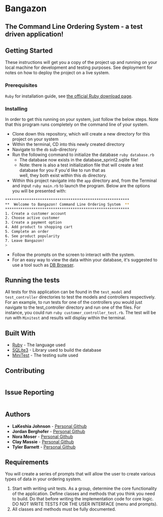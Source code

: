 # Bangazon

## The Command Line Ordering System - a test driven application!

## Getting Started

These instructions will get you a copy of the project up and running on your local machine for development and testing purposes. See deployment for notes on how to deploy the project on a live system.

### Prerequisites

``` Ruby ``` for installation guide, see [the official Ruby download page](https://www.ruby-lang.org/en/downloads/).

### Installing

In order to get this running on your system, just follow the below steps. Note that this program runs completely on the command line of your system.

- Clone down this repository, which will create a new directory for this project on your system
- Within the terminal, CD into this newly created directory
- Navigate to the ``` db ``` sub-directory
- Run the following command to initialize the database ``` ruby database.rb ```
    * The database now exists in the database_sprint2.sqlite file!
    * Note: there is also a test initialization file that will create a test database for you if you'd like to run that as    
    well, they both exist within this ``` db ``` directory.
- Within this project navigate into the ``` app ``` directory and, from the Terminal and input ``` ruby main.rb ``` to launch the program. Below are the options you will be presented with:

```bash
*********************************************************
**  Welcome to Bangazon! Command Line Ordering System  **
*********************************************************
1. Create a customer account
2. Choose active customer
3. Create a payment option
4. Add product to shopping cart
5. Complete an order
6. See product popularity
7. Leave Bangazon!
>
```
- Follow the prompts on the screen to interact with the system.
- For an easy way to view the data within your database, it's suggested to use a tool such as [DB Browser](http://sqlitebrowser.org/).


## Running the tests

All tests for this application can be found in the ```test_model``` and ```test_controller``` directories to test the models and controllers respectively. For an example, to run tests for one of the controllers you would just navigate to the test_controller directory and run one of the files. For instance, you could run ``` ruby customer_controller_test.rb ```. The test will be run with ``` Minitest ``` and results will display within the terminal.


## Built With

* [Ruby](http://ruby-lang.org/) - The language used
* [SQLite3](https://www.sqlite.org/version3.html) - Library used to build the database
* [MiniTest](https://github.com/seattlerb/minitest) - The testing suite used


## Contributing
``` NEED TO FILL OUT
```

## Issue Reporting
``` NEED TO FILL OUT
```

## Authors

* **LaKeshia Johnson** - [Personal Github](https://github.com/LaKeshiaJohnson)
* **Jordan Berghofer** - [Personal Github](https://github.com/jordanberghofer)
* **Nora Moser** - [Personal Github](https://github.com/NoraMoser)
* **Clay Massie** - [Personal Github](https://github.com/clmassie1)
* **Tyler Barnett** - [Personal Github](https://github.com/tylerb33)




## Requirements

You will create a series of prompts that will allow the user to create various types of data in your ordering system.

1. Start with writing unit tests. As a group, determine the core functionality of the application. Define classes and methods that you think you need to build. Do that before writing the implementation code for core logic. DO NOT WRITE TESTS FOR THE USER INTERFACE (menu and prompts).
1. All classes and methods must be fully documented.

